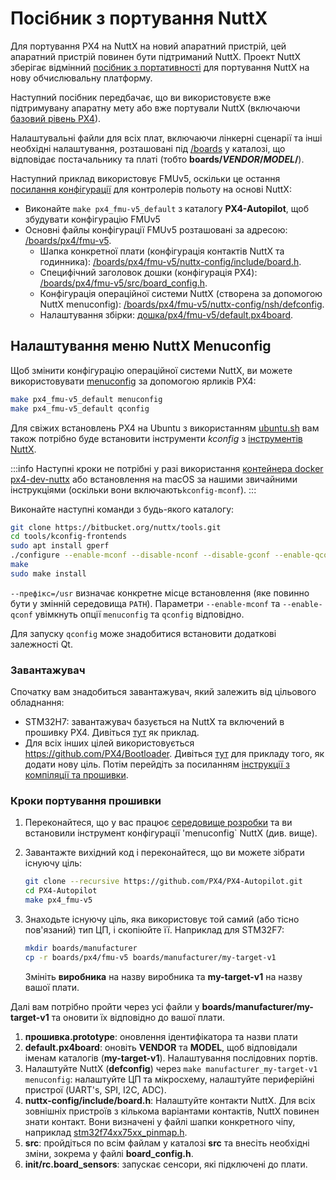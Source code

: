 # Посібник з портування NuttX

Для портування PX4 на NuttX на новий апаратний пристрій, цей апаратний пристрій повинен бути підтриманий NuttX. Проект NuttX зберігає відмінний [посібник з портативності](https://cwiki.apache.org/confluence/display/NUTTX/Porting+Guide) для портування NuttX на нову обчислювальну платформу.

Наступний посібник передбачає, що ви використовуєте вже підтримувану апаратну мету або вже портували NuttX (включаючи [базовий рівень PX4](https://github.com/PX4/PX4-Autopilot/tree/main/platforms/nuttx/src/px4)).

Налаштувальні файли для всіх плат, включаючи лінкерні сценарії та інші необхідні налаштування, розташовані під [/boards](https://github.com/PX4/PX4-Autopilot/tree/main/boards/) у каталозі, що відповідає постачальнику та платі (тобто **boards/_VENDOR_/_MODEL_/**).

Наступний приклад використовує FMUv5, оскільки це остання [посилання конфігурації](../hardware/reference_design.md) для контролерів польоту на основі NuttX:

- Виконайте `make px4_fmu-v5_default` з каталогу **PX4-Autopilot**, щоб збудувати конфігурацію FMUv5
- Основні файлы конфігурації FMUv5 розташовані за адресою: [/boards/px4/fmu-v5](https://github.com/PX4/PX4-Autopilot/tree/main/boards/px4/fmu-v5).
  - Шапка конкретної плати (конфігурація контактів NuttX та годинника): [/boards/px4/fmu-v5/nuttx-config/include/board.h](https://github.com/PX4/PX4-Autopilot/blob/main/boards/px4/fmu-v5/nuttx-config/include/board.h).
  - Специфічний заголовок дошки (конфігурація PX4): [/boards/px4/fmu-v5/src/board_config.h](https://github.com/PX4/PX4-Autopilot/blob/main/boards/px4/fmu-v5/src/board_config.h).
  - Конфігурація операційної системи NuttX (створена за допомогою NuttX menuconfig): [/boards/px4/fmu-v5/nuttx-config/nsh/defconfig](https://github.com/PX4/PX4-Autopilot/blob/main/boards/px4/fmu-v5/nuttx-config/nsh/defconfig).
  - Налаштування збірки: [дошка/px4/fmu-v5/default.px4board](https://github.com/PX4/PX4-Autopilot/blob/main/boards/px4/fmu-v5/default.px4board).

## Налаштування меню NuttX Menuconfig

Щоб змінити конфігурацію операційної системи NuttX, ви можете використовувати [menuconfig](https://bitbucket.org/patacongo/nuttx/src/master/) за допомогою ярликів PX4:

```sh
make px4_fmu-v5_default menuconfig
make px4_fmu-v5_default qconfig
```

Для свіжих встановлень PX4 на Ubuntu з використанням [ubuntu.sh](https://github.com/PX4/PX4-Autopilot/blob/main/Tools/setup/ubuntu.sh) <!-- NEED px4_version --> вам також потрібно буде встановити інструменти _kconfig_ з [інструментів NuttX](https://bitbucket.org/nuttx/tools/src/master/).

:::info Наступні кроки не потрібні у разі використання [контейнера docker px4-dev-nuttx](https://hub.docker.com/r/px4io/px4-dev-nuttx/) або встановлення на macOS за нашими звичайними інструкціями (оскільки вони включають`kconfig-mconf`).
:::

Виконайте наступні команди з будь-якого каталогу:

```sh
git clone https://bitbucket.org/nuttx/tools.git
cd tools/kconfig-frontends
sudo apt install gperf
./configure --enable-mconf --disable-nconf --disable-gconf --enable-qconf --prefix=/usr
make
sudo make install
```

`--префікс=/usr` визначає конкретне місце встановлення (яке повинно бути у змінній середовища `PATH`). Параметри `--enable-mconf` та `--enable-qconf` увімкнуть опції `menuconfig` та `qconfig` відповідно.

Для запуску `qconfig` може знадобитися встановити додаткові залежності Qt.

### Завантажувач

Спочатку вам знадобиться завантажувач, який залежить від цільового обладнання:

- STM32H7: завантажувач базується на NuttX та включений в прошивку PX4. Дивіться [тут](https://github.com/PX4/PX4-Autopilot/tree/main/boards/holybro/durandal-v1/nuttx-config/bootloader) як приклад.
- Для всіх інших цілей використовується https://github.com/PX4/Bootloader. Дивіться [тут](https://github.com/PX4/Bootloader/pull/155/files) для прикладу того, як додати нову ціль. Потім перейдіть за посиланням [інструкції з компіляції та прошивки](../software_update/stm32_bootloader.md).

### Кроки портування прошивки

1. Переконайтеся, що у вас працює [середовище розробки](../dev_setup/dev_env.md) та ви встановили інструмент конфігурації 'menuconfig` NuttX (див. вище).
1. Завантажте вихідний код і переконайтеся, що ви можете зібрати існуючу ціль:

   ```sh
   git clone --recursive https://github.com/PX4/PX4-Autopilot.git
   cd PX4-Autopilot
   make px4_fmu-v5
   ```

1. Знаходьте існуючу ціль, яка використовує той самий (або тісно пов'язаний) тип ЦП, і скопіюйте її. Наприклад для STM32F7:

   ```sh
   mkdir boards/manufacturer
   cp -r boards/px4/fmu-v5 boards/manufacturer/my-target-v1
   ```

   Змініть **виробника** на назву виробника та **my-target-v1** на назву вашої плати.

Далі вам потрібно пройти через усі файли у **boards/manufacturer/my-target-v1** та оновити їх відповідно до вашої плати.

1. **прошивка.prototype**: оновлення ідентифікатора та назви плати
1. **default.px4board**: оновіть **VENDOR** та **MODEL**, щоб відповідали іменам каталогів (**my-target-v1**). Налаштування послідовних портів.
1. Налаштуйте NuttX (**defconfig**) через `make manufacturer_my-target-v1 menuconfig`: налаштуйте ЦП та мікросхему, налаштуйте периферійні пристрої (UART's, SPI, I2C, ADC).
1. **nuttx-config/include/board.h**: Налаштуйте контакти NuttX. Для всіх зовнішніх пристроїв з кількома варіантами контактів, NuttX повинен знати контакт. Вони визначені у файлі шапки конкретного чіпу, наприклад [stm32f74xx75xx_pinmap.h](https://github.com/PX4/NuttX/blob/px4_firmware_nuttx-8.2/arch/arm/src/stm32f7/hardware/stm32f74xx75xx_pinmap.h).
1. **src**: пройдіться по всім файлам у каталозі **src** та внесіть необхідні зміни, зокрема у файлі **board_config.h**.
1. **init/rc.board_sensors**: запускає сенсори, які підключені до плати.
